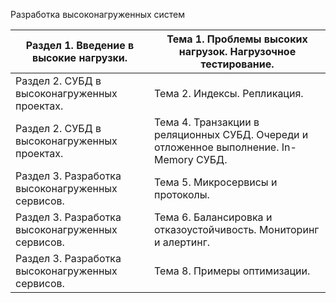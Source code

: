 Разработка высоконагруженных систем

| Раздел 1. Введение в высокие нагрузки.                      | Тема 1. Проблемы высоких нагрузок. Нагрузочное тестирование.                                         |
| ----------------------------------------------------------------------------------------- | ------------------------------------------------------------------------------------------------------------------------------------------------------ |
| Раздел 2. СУБД в высоконагруженных проектах.          | Тема 2. Индексы. Репликация.                                                                                                      |
| Раздел 2. СУБД в высоконагруженных проектах.          | Тема 4. Транзакции в реляционных СУБД. Очереди и отложенное выполнение. In- Memory СУБД. |
| Раздел 3. Разработка высоконагруженных сервисов. | Тема 5. Микросервисы и протоколы.                                                                                            |
| Раздел 3. Разработка высоконагруженных сервисов. | Тема 6. Балансировка и отказоустойчивость. Мониторинг и алертинг.                                |
| Раздел 3. Разработка высоконагруженных сервисов. | Тема 8. Примеры оптимизации.                                                                                                     |
